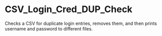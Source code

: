 # CSV_Login_Cred_DUP_Check
Checks a CSV for duplicate login entries, removes them, and then prints username and password to different files.
